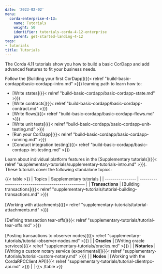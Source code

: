 ```yaml
---
date: '2023-02-02'
menu:
  corda-enterprise-4-13:
    name: Tutorials
    weight: 50
    identifier: tutorials-corda-4-12-enterprise
    parent: get-started-landing-4-12
tags:
- tutorials
title: Tutorials
---
```


The Corda 4.11 tutorials show you how to build a basic CorDapp and add advanced features to fit your business needs.

Follow the [Building your first CorDapp]({{< relref "build-basic-cordapp/basic-cordapp-intro.md" >}}) learning path to learn how to:

* [Write states]({{< relref "build-basic-cordapp/basic-cordapp-state.md" >}})
* [Write contracts]({{< relref "build-basic-cordapp/basic-cordapp-contract.md" >}})
* [Write flows]({{< relref "build-basic-cordapp/basic-cordapp-flows.md" >}})
* [Write unit tests]({{< relref "build-basic-cordapp/basic-cordapp-unit-testing.md" >}})
* [Run your CorDapp]({{< relref "build-basic-cordapp/basic-cordapp-running.md" >}})
* [Conduct integration testing]({{< relref "build-basic-cordapp/basic-cordapp-int-testing.md" >}})

Learn about individual platform features in the [Supplementary tutorials]({{< relref "supplementary-tutorials/supplementary-tutorials-intro.md" >}}). These tutorials cover the following standalone topics:

{{< table >}}
| Topics           | Supplementary tutorials |
| ---------------- | -------------------------------------------------- |
| **Transactions** | [Building transactions]({{< relref "supplementary-tutorials/tutorial-building-transactions.md" >}})<br/><br/>[Working with attachments]({{< relref "supplementary-tutorials/tutorial-attachments.md" >}}) <br/><br/> [Defining transaction tear-offs]({{< relref "supplementary-tutorials/tutorial-tear-offs.md" >}}) <br/><br/> [Posting transactions to observer nodes]({{< relref "supplementary-tutorials/tutorial-observer-nodes.md" >}}) |
| **Oracles**      | [Writing oracle services]({{< relref "supplementary-tutorials/oracles.md" >}})                                                                                                                                                                                                                                            |
| **Notaries**     | [Writing a custom notary service (experimental)]({{< relref "supplementary-tutorials/tutorial-custom-notary.md" >}})                                                                                                                                                                                                       |
| **Nodes**        | [Working with the CordaRPCClient API]({{< relref "supplementary-tutorials/tutorial-clientrpc-api.md" >}})                                                                                                                                                                                                                 |                                                                                                                       |
{{< /table >}}
